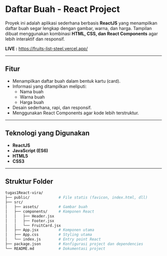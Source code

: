 # Daftar Buah - React Project

Proyek ini adalah aplikasi sederhana berbasis **ReactJS** yang menampilkan daftar buah segar lengkap dengan gambar, warna, dan harga. Tampilan dibuat menggunakan kombinasi **HTML, CSS, dan React Components** agar lebih interaktif dan responsif.

**LIVE :** https://fruits-list-steel.vercel.app/

---

## Fitur
- Menampilkan daftar buah dalam bentuk kartu (card).
- Informasi yang ditampilkan meliputi:
  - Nama buah
  - Warna buah
  - Harga buah
- Desain sederhana, rapi, dan responsif.
- Menggunakan React Components agar kode lebih terstruktur.

---

## Teknologi yang Digunakan
- **ReactJS**
- **JavaScript (ES6)**
- **HTML5**
- **CSS3**

---

## Struktur Folder
```bash
tugas1React-vira/
├── public/             # File statis (favicon, index.html, dll)
├── src/
│   ├── assets/         # Gambar buah
│   ├── components/     # Komponen React
│   │   ├── Header.jsx
│   │   ├── Footer.jsx
│   │   └── FruitCard.jsx
│   ├── App.jsx         # Komponen utama
│   ├── App.css         # Styling utama
│   └── index.js        # Entry point React
├── package.json        # Konfigurasi project dan dependencies
└── README.md           # Dokumentasi project
